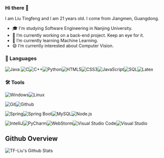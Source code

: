 ### Hi there 👋

<!--
**TF-Liu/TF-Liu** is a ✨ _special_ ✨ repository because its `README.md` (this file) appears on your GitHub profile.

Here are some ideas to get you started:

- 🔭 I’m currently working on ...
- 🌱 I’m currently learning ...
- 👯 I’m looking to collaborate on ...
- 🤔 I’m looking for help with ...
- 💬 Ask me about ...
- 📫 How to reach me: ...
- 😄 Pronouns: ...
- ⚡ Fun fact: ...
-->


I am Liu Tingfeng and I am 21 years old. I come from Jiangmen, Guangdong.

- 🎓 I'm studying Software Engineering in Nanjing University.
- 🔭 I’m currently working on a back-end project. Keep an eye for it.
- 🌱 I’m currently learning Machine Learning.
- 😄 I’m currently interested about Computer Vision.

### 💬 Languages

![Java](https://img.shields.io/badge/-Java-007396?style=flat&logo=java) ![C](https://img.shields.io/badge/-C-A8B9CC?style=flat&logo=c&logoColor=black)![C++](https://img.shields.io/badge/-C++-00599C?style=flat&logo=c%2B%2B)![Python](https://img.shields.io/badge/-Python-3776AB?style=flat&logo=python&logoColor=white)![HTML5](https://img.shields.io/badge/-HTML5-E34F26?style=flat&logo=html5&logoColor=white)![CSS3](https://img.shields.io/badge/-CSS-1572B6?style=flat&logo=css3&logoColor=white)![JavaScript](https://img.shields.io/badge/-JavaScript-F7DF1E?style=flat&logo=javascript&logoColor=black)![SQL](https://img.shields.io/badge/-SQL-4479A1?style=flat&logo=mysql&logoColor=white)![Latex](https://img.shields.io/badge/-Latex-008080?style=flat&logo=latex&logoColor=white)

### 🛠 Tools

![Windows](https://img.shields.io/badge/-Windows-0078D6?style=flat&logo=windows&logoColor=white)![Linux](https://img.shields.io/badge/-Linux-FCC624?style=flat&logo=linux&logoColor=white)

![Git](https://img.shields.io/badge/-Git-F05032?style=flat&logo=git&logoColor=white)![Github](https://img.shields.io/badge/-Github-181717?style=flat&logo=github&logoColor=white)

![Spring](https://img.shields.io/badge/-Spring-6DB33F?style=flat&logo=Spring&logoColor=white)![Spring Boot](https://img.shields.io/badge/-Spring%20Boot-6DB33F?style=flat&logo=Spring%20Boot&logoColor=white)![MySQL](https://img.shields.io/badge/-MySQL-4479A1?style=flat&logo=mysql&logoColor=white)![Node.js](https://img.shields.io/badge/-Node.js-339933?style=flat&logo=node.js&logoColor=white)

![IntelliJ](https://img.shields.io/badge/-IntelliJ%20IDEA-000000?style=flat&logo=intellijidea&logoColor=white)![PyCharm](https://img.shields.io/badge/-PyCharm-000000?style=flat&logo=pycharm&logoColor=white)![WebStorm](https://img.shields.io/badge/-WebStorm-000000?style=flat&logo=webstorm&logoColor=white)![Visual Studio Code](https://img.shields.io/badge/-Visual%20Studio%20Code-007ACC?style=flat&logo=visualstudiocode&logoColor=white)![Visual Studio](https://img.shields.io/badge/-Visual%20Studio-5C2D91?style=flat&logo=visualstudio&logoColor=white)


## Github Overview

<img align="left" alt="TF-Liu's Github Stats" src="https://github-readme-stats.vercel.app/api?username=TF-Liu&show_icons=true" />
